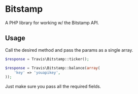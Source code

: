 # Bitstamp

A PHP library for working w/ the Bitstamp API.

## Usage

Call the desired method and pass the params as a single array.

```php
$response = Travis\Bitstamp::ticker();

$response = Travis\Bitstamp::balance(array(
    'key' => 'youapikey',
));
```

Just make sure you pass all the required fields.
